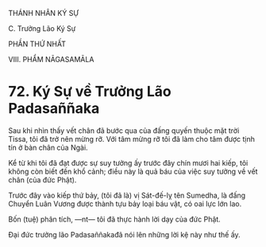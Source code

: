 THÁNH NHÂN KÝ SỰ

C. Trưởng Lão Ký Sự

PHẦN THỨ NHẤT

VIII. PHẨM NĀGASAMĀLA

# 72. Ký Sự về Trưởng Lão Padasaññaka

Sau khi nhìn thấy vết chân đã bước qua của đấng quyến thuộc mặt trời Tissa, tôi đã trở nên mừng rỡ. Với tâm mừng rỡ tôi đã làm cho tâm được tịnh tín ở bàn chân của Ngài.

Kể từ khi tôi đã đạt được sự suy tưởng ấy trước đây chín mươi hai kiếp, tôi không còn biết đến khổ cảnh; điều này là quả báu của việc suy tưởng về vết chân (của đức Phật).

Trước đây vào kiếp thứ bảy, (tôi đã là) vị Sát-đế-lỵ tên Sumedha, là đấng Chuyển Luân Vương được thành tựu bảy loại báu vật, có oai lực lớn lao.

Bốn (tuệ) phân tích, ―nt― tôi đã thực hành lời dạy của đức Phật.

Đại đức trưởng lão Padasaññakađã nói lên những lời kệ này như thế ấy.
